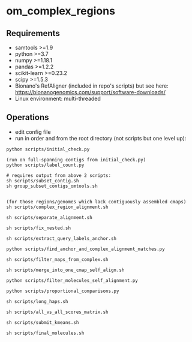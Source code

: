 # om_complex_regions

## Requirements

* samtools >=1.9
* python >=3.7
* numpy >=1.18.1
* pandas >=1.2.2
* scikit-learn >=0.23.2
* scipy >=1.5.3
* Bionano's RefAligner (included in repo's scripts) but see here: https://bionanogenomics.com/support/software-downloads/
* Linux environment: multi-threaded

## Operations

* edit config file
* run in order and from the root directory (not scripts but one level up):

```
python scripts/initial_check.py

(run on full-spanning contigs from initial_check.py)
python scripts/label_count.py

# requires output from above 2 scripts:
sh scripts/subset_contig.sh
sh group_subset_contigs_omtools.sh


(for those regions/genomes which lack contiguously assembled cmaps)
sh scripts/complex_region_alignment.sh

sh scripts/separate_alignment.sh

sh scripts/fix_nested.sh

sh scripts/extract_query_labels_anchor.sh

python scripts/find_anchor_and_complex_alignment_matches.py

sh scripts/filter_maps_from_complex.sh

sh scripts/merge_into_one_cmap_self_align.sh

python scripts/filter_molecules_self_alignment.py

python scripts/proportional_comparisons.py

sh scripts/long_haps.sh

sh scripts/all_vs_all_scores_matrix.sh

sh scripts/submit_kmeans.sh

sh scripts/final_molecules.sh
```
